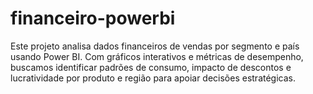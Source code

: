 # financeiro-powerbi
Este projeto analisa dados financeiros de vendas por segmento e país usando Power BI. Com gráficos interativos e métricas de desempenho, buscamos identificar padrões de consumo, impacto de descontos e lucratividade por produto e região para apoiar decisões estratégicas.
